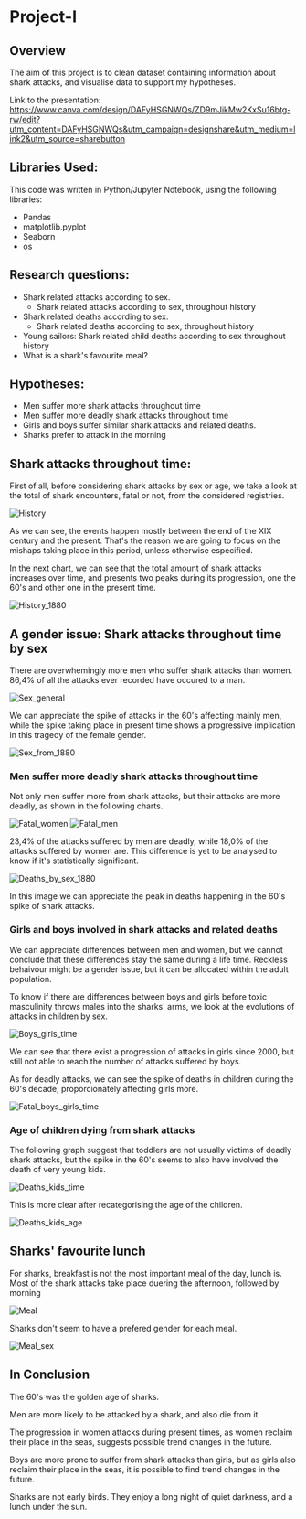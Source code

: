 # Project-I

## Overview

The aim of this project is to clean dataset containing information about shark attacks, and visualise data to support my hypotheses.

Link to the presentation: 
https://www.canva.com/design/DAFyHSGNWQs/ZD9mJikMw2KxSu16btg-rw/edit?utm_content=DAFyHSGNWQs&utm_campaign=designshare&utm_medium=link2&utm_source=sharebutton

## Libraries Used:
This code was written in Python/Jupyter Notebook, using the following libraries:
- Pandas
- matplotlib.pyplot
- Seaborn
- os

## Research questions:
- Shark related attacks according to sex.
    - Shark related attacks according to sex, throughout history
- Shark related deaths according to sex.
    - Shark related deaths according to sex, throughout history
- Young sailors: Shark related child deaths according to sex throughout history
- What is a shark's favourite meal?

## Hypotheses:
- Men suffer more shark attacks throughout time
- Men suffer more deadly shark attacks throughout time
- Girls and boys suffer similar shark attacks and related deaths.
- Sharks prefer to attack in the morning

## Shark attacks throughout time:
First of all, before considering shark attacks by sex or age, we take a look at the total of shark encounters, fatal or not, from the considered registries.

![History](image.png)

As we can see, the events happen mostly between the end of the XIX century and the present.
That's the reason we are going to focus on the mishaps taking place in this period, unless otherwise especified.

In the next chart, we can see that the total amount of shark attacks increases over time, and presents two peaks during its progression, one the 60's and other one in the present time.

![History_1880](image-1.png)

## A gender issue: Shark attacks throughout time by sex
There are overwhemingly more men who suffer shark attacks than women. 86,4% of all the attacks ever recorded have occured to a man.

![Sex_general](image-2.png)

We can appreciate the spike of attacks in the 60's affecting mainly men, while the spike taking place in present time shows a progressive implication in this tragedy of the female gender.

![Sex_from_1880](image-3.png)

### Men suffer more deadly shark attacks throughout time
Not only men suffer more from shark attacks, but their attacks are more deadly, as shown in the following charts.

![Fatal_women](image-4.png)
![Fatal_men](image-5.png)

23,4% of the attacks suffered by men are deadly, while 18,0% of the attacks suffered by women are. This difference is yet to be analysed to know if it's statistically significant.

![Deaths_by_sex_1880](image-6.png)

In this image we can appreciate the peak in deaths happening in the 60's spike of shark attacks.

### Girls and boys involved in shark attacks and related deaths
We can appreciate differences between men and women, but we cannot conclude that these differences stay the same during a life time. Reckless behaivour might be a gender issue, but it can be allocated within the adult population. 

To know if there are differences between boys and girls before toxic masculinity throws males into the sharks' arms, we look at the evolutions of attacks in children by sex.

![Boys_girls_time](image-7.png)

We can see that there exist a progression of attacks in girls since 2000, but still not able to reach the number of attacks suffered by boys.

As for deadly attacks, we can see the spike of deaths in children during the 60's decade, proporcionately affecting girls more.

![Fatal_boys_girls_time](image-9.png)

### Age of children dying from shark attacks
The following graph suggest that toddlers are not usually victims of deadly shark attacks, but the spike in the 60's seems to also have involved the death of very young kids.

![Deaths_kids_time](image-10.png)

This is more clear after recategorising the age of the children.

![Deaths_kids_age](image-11.png)

## Sharks' favourite lunch
For sharks, breakfast is not the most important meal of the day, lunch is. Most of the shark attacks take place duering the afternoon, followed by morning

![Meal](image-12.png)

Sharks don't seem to have a prefered gender for each meal.

![Meal_sex](image-13.png)

## In Conclusion
The 60's was the golden age of sharks.

Men are more likely to be attacked by a shark, and also die from it.

The progression in women attacks during present times, as women reclaim their place in the seas, suggests possible trend changes in the future.

Boys are more prone to suffer from shark attacks than girls, but as girls also reclaim their place in the seas, it is possible to find trend changes in the future.

Sharks are not early birds. They enjoy a long night of quiet darkness, and a lunch under the sun.
